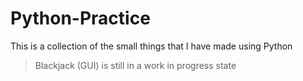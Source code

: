# Python-Practice

This is a collection of the small things that I have made using Python

> Blackjack (GUI) is still in a work in progress state
